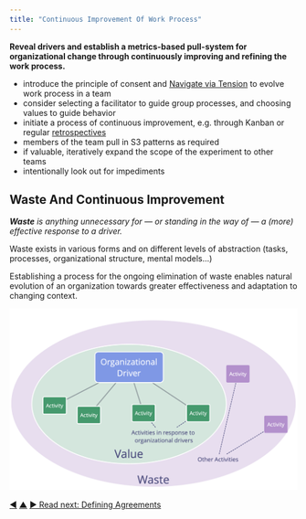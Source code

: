```yaml
---
title: "Continuous Improvement Of Work Process"
---
```



**Reveal drivers and establish a metrics-based pull-system for organizational change through continuously improving and refining the work process.**

-   introduce the principle of consent and [Navigate via Tension](navigate-via-tension.html) to evolve work process in a team
-   consider selecting a facilitator to guide group processes, and choosing values to guide behavior
-   initiate a process of continuous improvement, e.g. through Kanban or regular [retrospectives](retrospective.html)
-   members of the team pull in S3 patterns as required
-   if valuable, iteratively expand the scope of the experiment to other teams
-   intentionally look out for impediments

## Waste And Continuous Improvement

_**Waste** is anything unnecessary for — or standing in the way of — a (more) effective response to a driver._

Waste exists in various forms and on different levels of abstraction (tasks, processes, organizational structure, mental models...)

Establishing a process for the ongoing elimination of waste enables natural evolution of an organization towards greater effectiveness and adaptation to changing context.

![Drivers, Value and Waste](img/workflow-and-value/drivers-value-waste.png)


<div class="bottom-nav">
<a href="open-space-for-change.html" title="Back to: Open Space For Change">◀</a> <a href="bringing-in-s3.html" title="Up: Bringing in S3">▲</a> <a href="defining-agreements.html" title="">▶ Read next: Defining Agreements</a>
</div>


<script type="text/javascript">
Mousetrap.bind('g n', function() {
    window.location.href = 'defining-agreements.html';
    return false;
});
</script>

